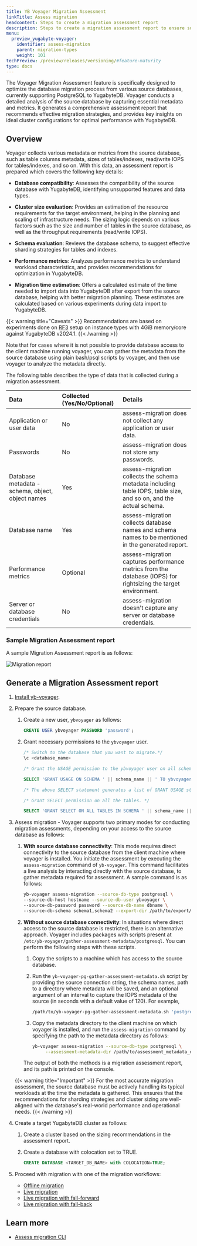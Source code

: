 ```yaml
---
title: YB Voyager Migration Assessment
linkTitle: Assess migration
headcontent: Steps to create a migration assessment report
description: Steps to create a migration assessment report to ensure successful migration using YugabyteDB Voyager.
menu:
  preview_yugabyte-voyager:
    identifier: assess-migration
    parent: migration-types
    weight: 101
techPreview: /preview/releases/versioning/#feature-maturity
type: docs
---
```


The Voyager Migration Assessment feature is specifically designed to optimize the database migration process from various source databases, currently supporting PostgreSQL to YugabyteDB. Voyager conducts a detailed analysis of the source database by capturing essential metadata and metrics. It generates a comprehensive assessment report that recommends effective migration strategies, and provides key insights on ideal cluster configurations for optimal performance with YugabyteDB.

## Overview

Voyager collects various metadata or metrics from the source database, such as table columns metadata, sizes of tables/indexes, read/write IOPS for tables/indexes, and so on. With this data, an assessment report is prepared which covers the following key details:

- **Database compatibility**: Assesses the compatibility of the source database with YugabyteDB, identifying unsupported features and data types.

- **Cluster size evaluation**: Provides an estimation of the resource requirements for the target environment, helping in the planning and scaling of infrastructure needs. The sizing logic depends on various factors such as the size and number of tables in the source database, as well as the throughput requirements (read/write IOPS).

- **Schema evaluation**: Reviews the database schema, to suggest effective sharding strategies for tables and indexes.

- **Performance metrics**: Analyzes performance metrics to understand workload characteristics, and provides recommendations for optimization in YugabyteDB.

- **Migration time estimation**: Offers a calculated estimate of the time needed to import data into YugabyteDB after export from the source database, helping with better migration planning. These estimates are calculated based on various experiments during data import to YugabyteDB.

{{< warning title="Caveats" >}}
Recommendations are based on experiments done on [RF3](../../../architecture/docdb-replication/replication/#replication-factor) setup on instance types with 4GiB memory/core against YugabyteDB v2024.1.
{{< /warning >}}

Note that for cases where it is not possible to provide database access to the client machine running voyager, you can gather the metadata from the source database using plain bash/psql scripts by voyager, and then use voyager to analyze the metadata directly.

The following table describes the type of data that is collected during a migration assessment.

| Data | Collected (Yes/No/Optional) | Details |
| :--- | :-------------------------- | :------ |
| Application or user data  | No | assess-migration does not collect any application or user data. |
| Passwords | No | assess-migration does not store any passwords. |
| Database metadata - schema, object, object names | Yes | assess-migration collects the schema metadata including table IOPS, table size, and so on, and the actual schema. |
| Database name | Yes | assess-migration collects database names and schema names to be mentioned in the generated report. |
| Performance metrics | Optional | assess-migration captures performance metrics from the database (IOPS) for rightsizing the target environment. |
| Server or database credentials | No | assess-migration doesn't capture any server or database credentials. |

### Sample Migration Assessment report

A sample Migration Assessment report is as follows:

![Migration report](/images/migrate/assess-migration.jpg)

## Generate a Migration Assessment report

1. [Install yb-voyager](../../install-yb-voyager/).
1. Prepare the source database.

    1. Create a new user, `ybvoyager` as follows:

        ```sql
        CREATE USER ybvoyager PASSWORD 'password';
        ```

    1. Grant necessary permissions to the `ybvoyager` user.

        ```sql
        /* Switch to the database that you want to migrate.*/
        \c <database_name>

        /* Grant the USAGE permission to the ybvoyager user on all schemas of the database.*/

        SELECT 'GRANT USAGE ON SCHEMA ' || schema_name || ' TO ybvoyager;' FROM information_schema.schemata; \gexec

        /* The above SELECT statement generates a list of GRANT USAGE statements which are then executed by psql because of the \gexec switch. The \gexec switch works for PostgreSQL v9.6 and later. For older versions, you'll have to manually execute the GRANT USAGE ON SCHEMA schema_name TO ybvoyager statement, for each schema in the source PostgreSQL database. */

        /* Grant SELECT permission on all the tables. */

        SELECT 'GRANT SELECT ON ALL TABLES IN SCHEMA ' || schema_name || ' TO ybvoyager;' FROM information_schema.schemata; \gexec
        ```

1. Assess migration - Voyager supports two primary modes for conducting migration assessments, depending on your access to the source database as follows:

    1. **With source database connectivity**: This mode requires direct connectivity to the source database from the client machine where voyager is installed. You initiate the assessment by executing the `assess-migration` command of `yb-voyager`. This command facilitates a live analysis by interacting directly with the source database, to gather metadata required for assessment. A sample command is as follows:

        ```sh
        yb-voyager assess-migration --source-db-type postgresql \
        --source-db-host hostname --source-db-user ybvoyager \
        --source-db-password password --source-db-name dbname \
        --source-db-schema schema1,schema2 --export-dir /path/to/export/dir
        ```

    1. **Without source database connectivity**: In situations where direct access to the source database is restricted, there is an alternative approach. Voyager includes packages with scripts present at `/etc/yb-voyager/gather-assessment-metadata/postgresql`. You can perform the following steps with these scripts.

        1. Copy the scripts to a machine which has access to the source database.
        1. Run the `yb-voyager-pg-gather-assessment-metadata.sh` script by providing the source connection string, the schema names, path to a directory where metadata will be saved, and an optional argument of an interval to capture the IOPS metadata of the source (in seconds with a default value of 120). For example,

            ```sh
            /path/to/yb-voyager-pg-gather-assessment-metadata.sh 'postgresql://ybvoyager@host:port/dbname' 'schema1|schema2' '/path/to/assessment_metadata_dir' '60'
            ```

        1. Copy the metadata directory to the client machine on which voyager is installed, and run the `assess-migration` command by specifying the path to the metadata directory as follows:

            ```sh
            yb-voyager assess-migration --source-db-type postgresql \
                 --assessment-metadata-dir /path/to/assessment_metadata_dir --export-dir /path/to/export/dir
            ```

        The output of both the methods is a migration assessment report, and its path is printed on the console.

      {{< warning title="Important" >}}
For the most accurate migration assessment, the source database must be actively handling its typical workloads at the time the metadata is gathered. This ensures that the recommendations for sharding strategies and cluster sizing are well-aligned with the database's real-world performance and operational needs.
      {{< /warning >}}

1. Create a target YugabyteDB cluster as follows:

    1. Create a cluster based on the sizing recommendations in the assessment report.
    1. Create a database with colocation set to TRUE.

        ```sql
        CREATE DATABASE <TARGET_DB_NAME> with COLOCATION=TRUE;
        ```

1. Proceed with migration with one of the migration workflows:

    - [Offline migration](../../migrate/migrate-steps/)
    - [Live migration](../../migrate/live-migrate/)
    - [Live migration with fall-forward](../../migrate/live-fall-forward/)
    - [Live migration with fall-back](../../migrate/live-fall-back/)

## Learn more

- [Assess migration CLI](../../reference/assess-migration/)